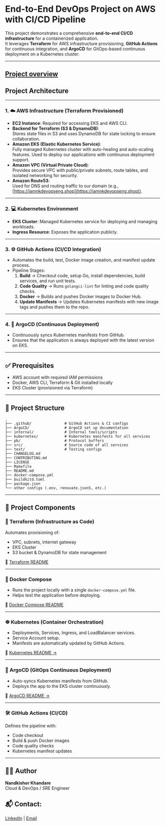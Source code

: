 # End-to-End DevOps Project on AWS with CI/CD Pipeline

This project demonstrates a comprehensive **end-to-end CI/CD infrastructure** for a containerized application.  
It leverages **Terraform** for AWS infrastructure provisioning, **GitHub Actions** for continuous integration, and **ArgoCD** for GitOps-based continuous deployment on a Kubernetes cluster.

---
[Project overview](https://github.com/I-am-nk/ultimate-devops-project-demo/blob/main/Project%20Overview.md)
---

## Project Architecture
---
### 1. ☁️ AWS Infrastructure (Terraform Provisioned)
- **EC2 Instance**: Required for accessing EKS and AWS CLI.  
- **Backend for Terraform (S3 & DynamoDB)**:  
  Stores state files in S3 and uses DynamoDB for state locking to ensure collaboration.  
- **Amazon EKS (Elastic Kubernetes Service)**:  
  Fully managed Kubernetes cluster with auto-healing and auto-scaling features. Used to deploy our applications with continuous deployment support.  
- **Amazon VPC (Virtual Private Cloud)**:  
  Provides secure VPC with public/private subnets, route tables, and isolated networking for security.  
- **Amazon Route53**:  
  Used for DNS and routing traffic to our domain (e.g., [https://iamnkdevopseng.shop](https://iamnkdevopseng.shop)).  
---
### 2. 💻 Kubernetes Environment
- **EKS Cluster**: Managed Kubernetes service for deploying and managing workloads.  
- **Ingress Resource**: Exposes the application publicly.  
---
### 3. ⚙️ GitHub Actions (CI/CD Integration)
- Automates the build, test, Docker image creation, and manifest update process.  
- Pipeline Stages:  
  1. **Build** → Checkout code, setup Go, install dependencies, build services, and run unit tests.  
  2. **Code Quality** → Runs `golangci-lint` for linting and code quality checks.  
  3. **Docker** → Builds and pushes Docker images to Docker Hub.  
  4. **Update Manifests** → Updates Kubernetes manifests with new image tags and pushes them to the repo.  
---
### 4. 🔁 ArgoCD (Continuous Deployment)
- Continuously syncs Kubernetes manifests from GitHub.  
- Ensures that the application is always deployed with the latest version on EKS.  

---

## ✅ Prerequisites
- AWS account with required IAM permissions  
- Docker, AWS CLI, Terraform & Git installed locally  
- EKS Cluster (provisioned via Terraform)  

---

## 📁 Project Structure
```
.
├── .github/               # GitHub Actions & CI configs
├── ArgoCD/                # ArgoCD set up documentation  
├── internal/              # Internal tools/scripts
├── kubernetes/            # Kubernetes manifests for all services
├── pb/                    # Protocol buffers
├── src/                   # Source code of all services
├── test/                  # Testing configs
├── CHANGELOG.md
├── CONTRIBUTING.md
├── LICENSE
├── Makefile
├── README.md
├── docker-compose.yml
├── buildkitd.toml
├── package.json
└── other configs (.env, renovate.json5, etc.)
```

---

## 🧱 Project Components

### 🚀 Terraform (Infrastructure as Code)
Automates provisioning of:  
- VPC, subnets, internet gateway  
- EKS Cluster  
- S3 bucket & DynamoDB for state management

📄 [Terraform README](https://github.com/I-am-nk/ultimate-devops-project-terraform/blob/main/README.md)

---
### 🐳 Docker Compose
- Runs the project locally with a single `docker-compose.yml` file.  
- Helps test the application before deploying.

📄 [Docker Compose README](https://github.com/I-am-nk/ultimate-devops-project-demo/blob/main/local-setup-readme.md)

---
### ☸️ Kubernetes (Container Orchestration)
- Deployments, Services, Ingress, and LoadBalancer services.  
- Service Account setup.  
- Manifests are automatically updated by GitHub Actions.

📄 [Kubernetes README →](./kubernetes/README.md)
 
  
  ---
### 🚀 ArgoCD (GitOps Continuous Deployment)
- Auto-syncs Kubernetes manifests from GitHub.  
- Deploys the app to the EKS cluster continuously.  

📄 [ArgoCD README →](./ArgoCD/README.md)

---
### 🛠️ GitHub Actions (CI/CD)
Defines the pipeline with:  
- Code checkout  
- Build & push Docker images  
- Code quality checks  
- Kubernetes manifest updates 
---

## 👨‍💻 Author
**Nandkishor Khandare**  
Cloud & DevOps / SRE Engineer  

## 📬 **Contact**: 
[LinkedIn](https://www.linkedin.com/in/nandkishor-khandare-616492215/) | [Email](nandkishor.k6e@gmail.com)
